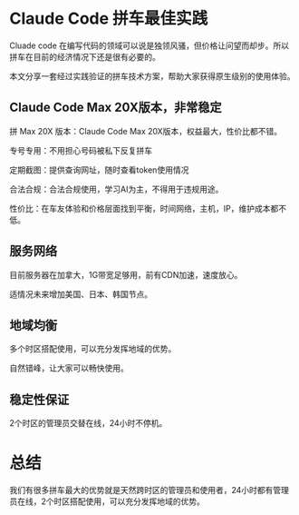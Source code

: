 # Claude Code 拼车最佳实践

Cluade code 在编写代码的领域可以说是独领风骚，但价格让问望而却步。所以拼车在目前的经济情况下还是很有必要的。

本文分享一套经过实践验证的拼车技术方案，帮助大家获得原生级别的使用体验。

## Claude Code Max 20X版本，非常稳定

拼 Max 20X 版本：Claude Code Max 20X版本，权益最大，性价比都不错。

专号专用：不用担心号码被私下反复拼车

定期截图：提供查询网址，随时查看token使用情况

合法合规：合法合规使用，学习AI为主，不得用于违规用途。

性价比：在车友体验和价格层面找到平衡，时间网络，主机，IP，维护成本都不低。


## 服务网络

目前服务器在加拿大，1G带宽足够用，前有CDN加速，速度放心。

适情况未来增加美国、日本、韩国节点。


## 地域均衡

多个时区搭配使用，可以充分发挥地域的优势。

自然错峰，让大家可以畅快使用。

## 稳定性保证

2个时区的管理员交替在线，24小时不停机。

# 总结

我们有很多拼车最大的优势就是天然跨时区的管理员和使用者，24小时都有管理员在线，2个时区搭配使用，可以充分发挥地域的优势。



